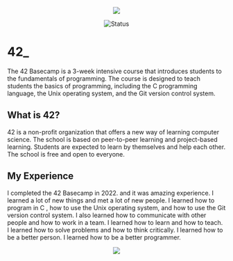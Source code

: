 <p align="center">
    <img src="https://user-images.githubusercontent.com/18141491/213261131-cba0129d-0282-406d-8aab-9748dce297ca.png">
</p>

<p align="center">
     <img src="https://img.shields.io/badge/Status-Completed-brightgreen.svg" alt="Status">
</p>

# 42_ 

The 42 Basecamp is a 3-week intensive course that introduces students to the fundamentals of programming. The course is designed to teach students the basics of programming, including the C programming language, the Unix operating system, and the Git version control system.

## What is 42?

42 is a non-profit organization that offers a new way of learning computer science. The school is based on peer-to-peer learning and project-based learning. Students are expected to learn by themselves and help each other. The school is free and open to everyone.

## My Experience

I completed the 42 Basecamp in 2022. and it was amazing experience. I learned a lot of new things and met a lot of new people. I learned how to program in C , how to use the Unix operating system, and how to use the Git version control system. I also learned how to communicate with other people and how to work in a team. I learned how to learn and how to teach. I learned how to solve problems and how to think critically. I learned how to be a better person. I learned how to be a better programmer.

<p align="center">
    <img src="https://user-images.githubusercontent.com/18141491/213268168-3368427e-6f95-43fe-822e-99a70a0744a8.jpg">
</p>

